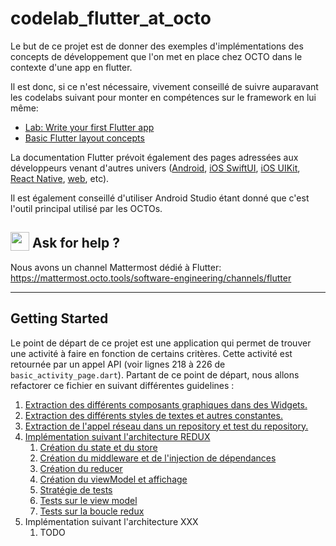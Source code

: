 # codelab_flutter_at_octo

Le but de ce projet est de donner des exemples d'implémentations des concepts de développement que l'on met en place chez OCTO dans le contexte d'une app en flutter.

Il est donc, si ce n'est nécessaire, vivement conseillé de suivre auparavant les codelabs suivant pour monter en compétences sur le framework en lui même: 
 - [Lab: Write your first Flutter app](https://docs.flutter.dev/get-started/codelab)
 - [Basic Flutter layout concepts](https://docs.flutter.dev/codelabs/layout-basics)

 La documentation Flutter prévoit également des pages adressées aux développeurs venant d'autres univers ([Android](https://docs.flutter.dev/get-started/flutter-for/android-devs), [iOS SwiftUI](https://docs.flutter.dev/get-started/flutter-for/swiftui-devs), [iOS UIKit](https://docs.flutter.dev/get-started/flutter-for/uikit-devs), [React Native](https://docs.flutter.dev/get-started/flutter-for/react-native-devs), [web](https://docs.flutter.dev/get-started/flutter-for/web-devs), etc).
 

Il est également conseillé d'utiliser Android Studio étant donné que c'est l'outil principal utilisé par les OCTOs.

## <img width=30 style="vertical-align:bottom" src="https://user-images.githubusercontent.com/73120020/231597453-a7f05c85-5225-4054-9d30-356a0555acd2.png"/> Ask for help ?
 Nous avons un channel Mattermost dédié à Flutter: https://mattermost.octo.tools/software-engineering/channels/flutter

----

## Getting Started

Le point de départ de ce projet est une application qui permet de trouver une activité à faire en fonction de certains critères. 
Cette activité est retournée par un appel API (voir lignes 218 à 226 de `basic_activity_page.dart`).
Partant de ce point de départ, nous allons refactorer ce fichier en suivant différentes guidelines :
 1. [Extraction des différents composants graphiques dans des Widgets.](doc/step1.md)
 2. [Extraction des différents styles de textes et autres constantes.](doc/step2.md)
 3. [Extraction de l'appel réseau dans un repository et test du repository.](doc/step3.md)
 4. [Implémentation suivant l'architecture REDUX](doc/redux/redux.md)
    1. [Création du state et du store](doc/redux/redux.md#création-du-state-et-du-store)
    2. [Création du middleware et de l'injection de dépendances](doc/redux/redux.md#création-du-middleware-et-de-linjection-de-dépendances)
    3. [Création du reducer](doc/redux/redux.md#création-du-reducer)
    4. [Création du viewModel et affichage](doc/redux/redux.md#création-du-viewmodel-et-affichage)
    5. [Stratégie de tests](doc/redux/redux.md#stratégie-de-tests)
    6. [Tests sur le view model](doc/redux/redux.md#tests-sur-le-view-model)
    7. [Tests sur la boucle redux](doc/redux/redux.md#tests-sur-la-boucle-redux)
 5. Implémentation suivant l'architecture XXX
    1. TODO
